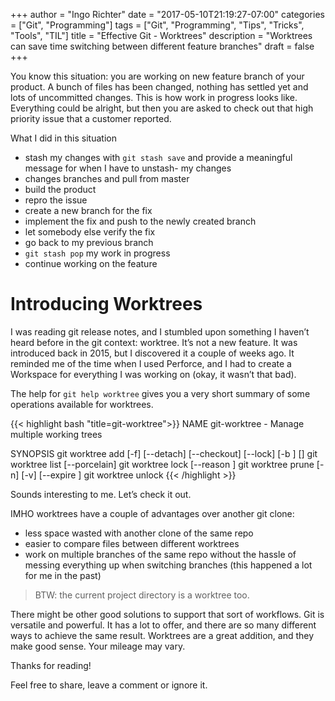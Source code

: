 +++
author = "Ingo Richter"
date = "2017-05-10T21:19:27-07:00"
categories = ["Git", "Programming"]
tags = ["Git", "Programming", "Tips", "Tricks", "Tools", "TIL"]
title = "Effective Git - Worktrees"
description = "Worktrees can save time switching between different feature branches"
draft = false
+++

You know this situation: you are working on new feature branch of your product. A bunch of files has been changed, nothing has settled yet and lots of uncommitted changes. This is how work in progress looks like. Everything could be alright, but then you are asked to check out that high priority issue that a customer reported.

What I did in this situation

- stash my changes with `git stash save` and provide a meaningful message for when I have to unstash- my changes
- changes branches and pull from master
- build the product
- repro the issue
- create a new branch for the fix
- implement the fix and push to the newly created branch
- let somebody else verify the fix
- go back to my previous branch
- `git stash pop` my work in progress
- continue working on the feature

# Introducing Worktrees

I was reading git release notes, and I stumbled upon something I haven’t heard before in the git context: worktree. It’s not a new feature. It was introduced back in 2015, but I discovered it a couple of weeks ago. It reminded me of the time when I used Perforce, and I had to create a Workspace for everything I was working on (okay, it wasn’t that bad).

The help for `git help worktree` gives you a very short summary of some operations available for worktrees.

{{< highlight bash "title=git-worktree">}}
NAME
       git-worktree - Manage multiple working trees

SYNOPSIS
       git worktree add [-f] [--detach] [--checkout] [--lock] [-b <new-branch>] <path> [<branch>]
       git worktree list [--porcelain]
       git worktree lock [--reason <string>] <worktree>
       git worktree prune [-n] [-v] [--expire <expire>]
       git worktree unlock <worktree>
{{< /highlight >}}

Sounds interesting to me. Let’s check it out.

IMHO worktrees have a couple of advantages over another git clone:

- less space wasted with another clone of the same repo
- easier to compare files between different worktrees
- work on multiple branches of the same repo without the hassle of messing everything up when switching branches (this happened a lot for me in the past)

> BTW: the current project directory is a worktree too.

There might be other good solutions to support that sort of workflows. Git is versatile and powerful. It has a lot to offer, and there are so many different ways to achieve the same result. Worktrees are a great addition, and they make good sense. Your mileage may vary.

Thanks for reading!

Feel free to share, leave a comment or ignore it.